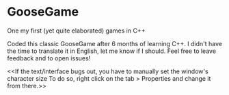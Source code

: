 # GooseGame
One my first (yet quite elaborated) games in C++

Coded this classic GooseGame after 6 months of learning C++.
I didn't have the time to translate it in English, let me know if I should.
Feel free to leave feedback and to open issues!


<<If the text/interface bugs out, you have to manually set the window's character size
To do so, right click on the tab > Properties and change it from there.>>

